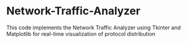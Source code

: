 # Network-Traffic-Analyzer
This code implements the Network Traffic Analyzer using Tkinter and Matplotlib for real-time visualization of protocol distribution
